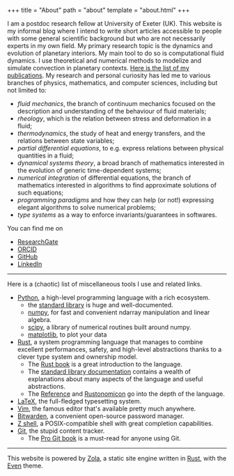 +++
title = "About"
path = "about"
template = "about.html"
+++

I am a postdoc research fellow at University of Exeter (UK). This website is my
informal blog where I intend to write short articles accessible to people with
some general scientific background but who are not necessarily experts in my
own field.  My primary research topic is the dynamics and evolution of
planetary interiors.  My main tool to do so is computational fluid dynamics.  I
use theoretical and numerical methods to modelize and simulate convection in
planetary contexts.
[Here is the list of my publications](@/pages/publications.md).
My research and personal curiosity has led me to various branches of physics,
mathematics, and computer sciences, including but not limited to:

- *fluid mechanics*, the branch of continuum mechanics focused on the description
  and understanding of the behaviour of fluid materials;
- *rheology*, which is the relation between stress and deformation in a fluid;
- *thermodynamics*, the study of heat and energy transfers, and the relations
  between state variables;
- *partial differential equations*, to e.g.  express relations between physical
  quantities in a fluid;
- *dynamical systems theory*, a broad branch of mathematics interested in the
  evolution of generic time-dependent systems;
- *numerical integration* of differential equations, the branch of mathematics
  interested in algorithms to find approximate solutions of such equations;
- *programming paradigms* and how they can help (or not!) expressing elegant
  algorithms to solve numerical problems;
- *type systems* as a way to enforce invariants/guarantees in softwares.

You can find me on

- [ResearchGate](https://www.researchgate.net/profile/Adrien-Morison)
- [ORCID](https://orcid.org/0000-0002-8261-9143)
- [GitHub](https://github.com/amorison)
- [LinkedIn](https://www.linkedin.com/in/adrien-morison-608323a5)

---

Here is a (chaotic) list of miscellaneous tools I use and related links.

- [Python](https://www.python.org/), a high-level programming language with
  a rich ecosystem.
    - the [standard library](https://docs.python.org/3/library/) is huge and
      well-documented.
    - [numpy](https://numpy.org/), for fast and convenient ndarray manipulation
      and linear algebra.
    - [scipy](https://www.scipy.org/scipylib/index.html), a library of
      numerical routines built around numpy.
    - [matplotlib](https://matplotlib.org/), to plot your data
- [Rust](https://www.rust-lang.org/), a system programming language that
  manages to combine excellent performances, safety, and high-level
  abstractions thanks to a clever type system and ownership model.
    - The [Rust book](https://doc.rust-lang.org/book/) is a great introduction
      to the language.
    - The [standard library documentation](https://doc.rust-lang.org/std/)
      contains a wealth of explanations about many aspects of the language and
      useful abstractions.
    - The [Reference](https://doc.rust-lang.org/reference/index.html) and
      [Rustonomicon](https://doc.rust-lang.org/nomicon/index.html) go into the
      depth of the language.
- [LaTeX](https://www.latex-project.org/), the full-fledged typesetting system.
- [Vim](https://www.vim.org/), the famous editor that's available pretty much
  anywhere.
- [Bitwarden](https://bitwarden.com/), a convenient open-source password
  manager.
- [Z shell](https://www.zsh.org/), a POSIX-compatible shell with great
  completion capabilities.
- [Git](https://git-scm.com/), the stupid content tracker.
    - The [Pro Git book](https://git-scm.com/book/en/v2) is a must-read for
      anyone using Git.

---

This website is powered by [Zola](https://www.getzola.org/), a static site
engine written in [Rust](https://www.rust-lang.org/), with the
[Even](https://www.getzola.org/themes/even/) theme.
